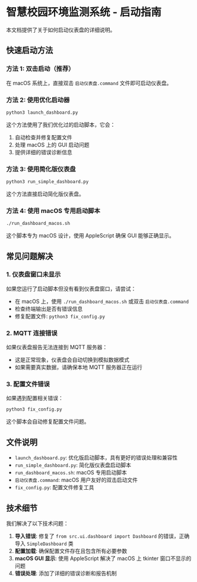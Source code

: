 # 智慧校园环境监测系统 - 启动指南

本文档提供了关于如何启动仪表盘的详细说明。

## 快速启动方法

### 方法 1: 双击启动（推荐）

在 macOS 系统上，直接双击 `启动仪表盘.command` 文件即可启动仪表盘。

### 方法 2: 使用优化启动器

```bash
python3 launch_dashboard.py
```

这个方法使用了我们优化过的启动脚本，它会：

1. 自动检查并修复配置文件
2. 处理 macOS 上的 GUI 启动问题
3. 提供详细的错误诊断信息

### 方法 3: 使用简化版仪表盘

```bash
python3 run_simple_dashboard.py
```

这个方法直接启动简化版仪表盘。

### 方法 4: 使用 macOS 专用启动脚本

```bash
./run_dashboard_macos.sh
```

这个脚本专为 macOS 设计，使用 AppleScript 确保 GUI 能够正确显示。

## 常见问题解决

### 1. 仪表盘窗口未显示

如果您运行了启动脚本但没有看到仪表盘窗口，请尝试：

- 在 macOS 上，使用 `./run_dashboard_macos.sh` 或双击 `启动仪表盘.command`
- 检查终端输出是否有错误信息
- 修复配置文件: `python3 fix_config.py`

### 2. MQTT 连接错误

如果仪表盘报告无法连接到 MQTT 服务器：

- 这是正常现象，仪表盘会自动切换到模拟数据模式
- 如果需要真实数据，请确保本地 MQTT 服务器正在运行

### 3. 配置文件错误

如果遇到配置相关错误：

```bash
python3 fix_config.py
```

这个脚本会自动修复配置文件问题。

## 文件说明

- `launch_dashboard.py`: 优化版启动脚本，具有更好的错误处理和兼容性
- `run_simple_dashboard.py`: 简化版仪表盘启动脚本
- `run_dashboard_macos.sh`: macOS 专用启动脚本
- `启动仪表盘.command`: macOS 用户友好的双击启动文件
- `fix_config.py`: 配置文件修复工具

## 技术细节

我们解决了以下技术问题：

1. **导入错误**: 修复了 `from src.ui.dashboard import Dashboard` 的错误，正确导入 `SimpleDashboard` 类
2. **配置加载**: 确保配置文件存在且包含所有必要参数
3. **macOS GUI 显示**: 使用 AppleScript 解决了 macOS 上 tkinter 窗口不显示的问题
4. **错误处理**: 添加了详细的错误诊断和报告机制
